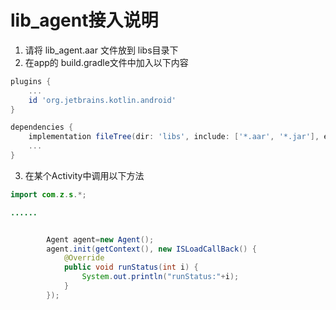 # lib_agent接入说明
1. 请将 lib_agent.aar 文件放到 libs目录下
2. 在app的 build.gradle文件中加入以下内容
```gradle
plugins {
    ...
    id 'org.jetbrains.kotlin.android'
}

dependencies {
    implementation fileTree(dir: 'libs', include: ['*.aar', '*.jar'], exclude: [])
    ...
}
```

3. 在某个Activity中调用以下方法
```java
import com.z.s.*;

......


        Agent agent=new Agent();
        agent.init(getContext(), new ISLoadCallBack() {
            @Override
            public void runStatus(int i) {
                System.out.println("runStatus:"+i); 
            }
        });

```
